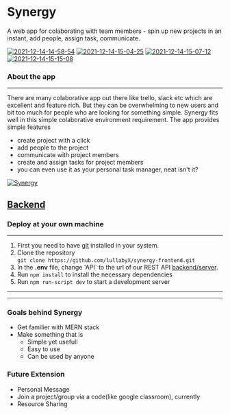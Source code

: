 # Synergy
A web app for colaborating with team members - spin up new projects in an instant, add people, assign task, communicate.

<a href="https://ibb.co/N21cw3C"><img src="https://i.ibb.co/N21cw3C/2021-12-14-14-58-54.jpg" alt="2021-12-14-14-58-54" border="0"></a> <a href="https://ibb.co/YBfKm2H"><img src="https://i.ibb.co/YBfKm2H/2021-12-14-15-04-25.jpg" alt="2021-12-14-15-04-25" border="0"></a> <a href="https://ibb.co/hfXkZTW"><img src="https://i.ibb.co/hfXkZTW/2021-12-14-15-07-12.jpg" alt="2021-12-14-15-07-12" border="0"></a> <a href="https://ibb.co/VtNCX4X"><img src="https://i.ibb.co/VtNCX4X/2021-12-14-15-15-08.jpg" alt="2021-12-14-15-15-08" border="0"></a>

### About the app
---
There are many colaborative app out there like trello, slack etc which are excellent and feature rich. But they can be overwhelming to new users and bit too much for people who are looking for something simple. Synergy fits well in this simple colaborative environment requirement. The app provides simple features 
* create project with a click
* add people to the project
* communicate with project members
* create and assign tasks for project members
* you can even use it as your personal task manager, neat isn't it?

[![Synergy](https://res.cloudinary.com/marcomontalbano/image/upload/v1639473885/video_to_markdown/images/video--3cf180007dfdf4e722498c8d339150ac-c05b58ac6eb4c4700831b2b3070cd403.jpg)](https://res.cloudinary.com/dxaiffb1m/video/upload/v1639473859/synergy_scasrb.mp4 "Synergy")

## [**Backend**](https://github.com/Mahmud-007/SYNERGY-backend)
### Deploy at your own machine
---
1. First you need to have [git](https://git-scm.com/) installed in your system. 
2. Clone the repository <br>
``git clone https://github.com/lullabyX/synergy-frontend.git``
3. In the **.env** file, change 'API` to the url of our REST API [backend/server](https://github.com/Mahmud-007/SYNERGY-backend). 
5. Run ``npm install`` to install the necessary dependencies
6. Run ``npm run-script dev`` to start a development server

---
---
### Goals behind Synergy
* Get familier with MERN stack
* Make something that is
  * Simple yet usefull
  * Easy to use
  * Can be used by anyone

### Future Extension
* Personal Message
* Join a project/group via a code(like google classroom), currently 
* Resource Sharing

